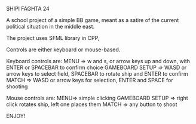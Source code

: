SHIPI FAGHTA 24

A school project of a simple BB game, meant as a satire of the current political situation in the middle east.

The project uses SFML library in CPP, 

Controls are either keyboard or mouse-based.

Keyboard controls are:
MENU => w and s, or arrow keys up and down, with ENTER or SPACEBAR to confirm choice
GAMEBOARD SETUP => WASD or arrow keys to select field, SPACEBAR to rotate ship and ENTER to confirm
MATCH => WASD or arrow keys for selection, ENTER and SPACE for shooting

Mouse controls are:
MENU=> simple clicking
GAMEBOARD SETUP => right click rotates ship, left one places them
MATCH => any button to shoot

ENJOY!
